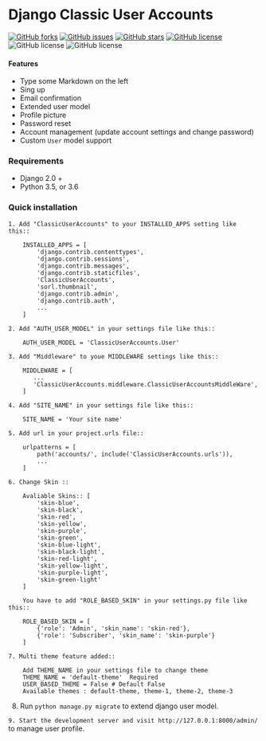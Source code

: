 # Django Classic User Accounts

[![GitHub forks](https://img.shields.io/github/forks/sumankumar72/django-classic-user-account.svg)](https://github.com/sumankumar72/django-classic-user-account/network) [![GitHub issues](https://img.shields.io/github/issues/sumankumar72/django-classic-user-account.svg)](https://github.com/sumankumar72/django-classic-user-account/issues) [![GitHub stars](https://img.shields.io/github/stars/sumankumar72/django-classic-user-account.svg)](https://github.com/sumankumar72/django-classic-user-account/stargazers) [![GitHub license](https://img.shields.io/github/license/sumankumar72/django-classic-user-account.svg)](https://github.com/sumankumar72/django-classic-user-account) ![GitHub license](https://img.shields.io/badge/This%20month%20downloads-4864%2B-brightgreen.svg) ![GitHub license](https://img.shields.io/badge/Total%20downloads-9955%2B-brightgreen.svg)



#### Features
  - Type some Markdown on the left
  - Sing up
  - Email confirmation
  - Extended user model
  - Profile picture
  - Password reset
  - Account management (update account settings and change password)
  - Custom `User` model support

### Requirements
  - Django 2.0 +
  - Python 3.5, or 3.6

### Quick installation


`1. Add "ClassicUserAccounts" to your INSTALLED_APPS setting like this::`
```
    INSTALLED_APPS = [
        'django.contrib.contenttypes',
	    'django.contrib.sessions',
	    'django.contrib.messages',
	    'django.contrib.staticfiles',
	    'ClassicUserAccounts',
	    'sorl.thumbnail',
	    'django.contrib.admin',
	    'django.contrib.auth',
	    ...
    ]
```
`2. Add "AUTH_USER_MODEL" in your settings file like this::`
```
	AUTH_USER_MODEL = 'ClassicUserAccounts.User'
```

`3. Add "Middleware" to youe MIDDLEWARE settings like this::`
```
	MIDDLEWARE = [
	   ...
	   'ClassicUserAccounts.middleware.ClassicUserAccountsMiddleWare',
	]
```

`4. Add "SITE_NAME" in your settings file like this::`
```
    SITE_NAME = 'Your site name'
```

`5. Add url in your project.urls file::`
```
	urlpatterns = [
	    path('accounts/', include('ClassicUserAccounts.urls')),
		...
	]
```
`6. Change Skin ::`
```
    Avaliable Skins:: [
        'skin-blue',
        'skin-black',
        'skin-red',
        'skin-yellow',
        'skin-purple',
        'skin-green',
        'skin-blue-light',
        'skin-black-light',
        'skin-red-light',
        'skin-yellow-light',
        'skin-purple-light',
        'skin-green-light'
    ]

    You have to add "ROLE_BASED_SKIN" in your settings.py file like this::

    ROLE_BASED_SKIN = [
        {'role': 'Admin', 'skin_name': 'skin-red'},
        {'role': 'Subscriber', 'skin_name': 'skin-purple'}
    ]
```
`7. Multi theme feature added::`
```
    Add THEME_NAME in your settings file to change theme
    THEME_NAME = 'default-theme'  Required
    USER_BASED_THEME = False # Default False
    Available themes : default-theme, theme-1, theme-2, theme-3
```

8. Run `python manage.py migrate` to extend django user model.

`9. Start the development server and visit http://127.0.0.1:8000/admin/` to manage user profile.

